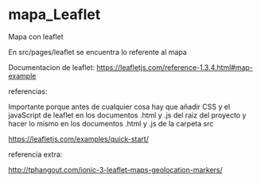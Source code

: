 # mapa_Leaflet

Mapa con leaflet 

En src/pages/leaflet se encuentra lo referente al mapa 

Documentacion de leaflet:
https://leafletjs.com/reference-1.3.4.html#map-example

referencias:

Importante porque antes de cualquier cosa hay que añadir CSS y el javaScript de leaflet en los documentos .html y .js del raiz del proyecto y hacer lo mismo en los documentos .html y .js de la carpeta src

https://leafletjs.com/examples/quick-start/

referencia extra:

http://tphangout.com/ionic-3-leaflet-maps-geolocation-markers/

